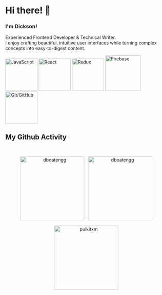 # Hi there! 👋

### I'm Dickson!
Experienced Frontend Developer & Technical Writer.
<br>
I enjoy crafting beautiful, intuitive user interfaces while turning complex concepts into easy-to-digest content.
<br>
<p>
  <img src="https://media3.giphy.com/media/ln7z2eWriiQAllfVcn/200w.webp" width="100" title="JavaScript"/>
  <img src="https://i.giphy.com/media/eNAsjO55tPbgaor7ma/200w.webp" width="100" title="React"/>
  <img src="https://i.imgur.com/FNgBliV.png" width="100" title="Redux"/>
  <img src="https://i.giphy.com/media/Ri2TUcKlaOcaDBxFpY/200.webp" width="110" title="Firebase"/>
  <img src="https://i.giphy.com/media/KzJkzjggfGN5Py6nkT/200.webp" width="100" title="Git/GitHub"/>
</p>

## My Github Activity
<br>

<p align="center" ><img src="https://github-readme-stats.vercel.app/api/top-langs?username=dboatengg&show_icons=true&locale=en&layout=compact&theme=tokyonight" alt="dboatengg" height=200 /> &nbsp;  <img src="https://github-readme-stats.vercel.app/api?username=dboatengg&show_icons=true&locale=en&theme=tokyonight" alt="dboatengg" height=200 /></p>

<p align="center" ><img src="https://github-readme-streak-stats.herokuapp.com/?user=dboatengg&&theme=tokyonight" alt="pulkitxm" height=200 /></p>

